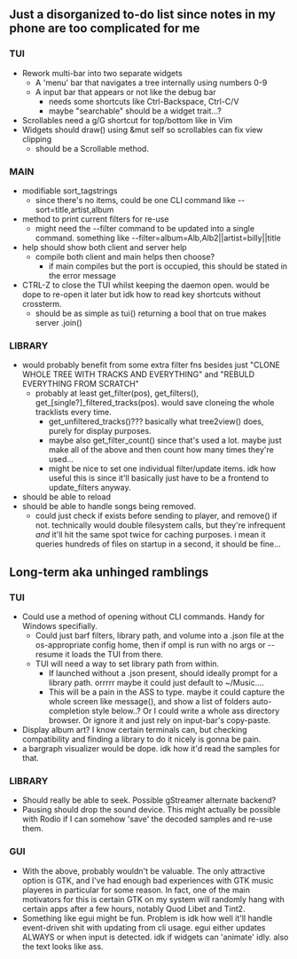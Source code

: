 ## Just a disorganized to-do list since notes in my phone are too complicated for me

### TUI
* Rework multi-bar into two separate widgets
    * A 'menu' bar that navigates a tree internally using numbers 0-9
    * A input bar that appears or not like the debug bar
        * needs some shortcuts like Ctrl-Backspace, Ctrl-C/V
        * maybe "searchable" should be a widget trait...?
* Scrollables need a g/G shortcut for top/bottom like in Vim
* Widgets should draw() using &mut self so scrollables can fix view clipping
    * should be a Scrollable method.

### MAIN
* modifiable sort_tagstrings
    * since there's no items, could be one CLI command like --sort=title,artist,album
* method to print current filters for re-use
    * might need the --filter command to be updated into a single command.
      something like  --filter=album=Alb,Alb2||artist=billy||title
* help should show both client and server help
    * compile both client and main helps then choose?
        * if main compiles but the port is occupied, this should be stated in the error message
* CTRL-Z to close the TUI whilst keeping the daemon open. would be dope to re-open it later but idk how to read key shortcuts without crossterm.
    * should be as simple as tui() returning a bool that on true makes server .join()

### LIBRARY
* would probably benefit from some extra filter fns besides just "CLONE WHOLE TREE WITH TRACKS AND EVERYTHING" and "REBULD EVERYTHING FROM SCRATCH"
    * probably at least get_filter(pos), get_filters(), get_[single?]_filtered_tracks(pos). would save cloneing the whole tracklists every time.
        * get_unfiltered_tracks()??? basically what tree2view() does, purely for display purposes.
        * maybe also get_filter_count() since that's used a lot. maybe just make all of the above and then count how many times they're used...
        * might be nice to set one individual filter/update items. idk how useful this is since it'll basically just have to be a frontend to update_filters anyway.
* should be able to reload
* should be able to handle songs being removed.
    * could just check if exists before sending to player, and remove() if not. technically would double filesystem calls, but they're infrequent *and* it'll hit the same spot twice for caching purposes. i mean it queries hundreds of files on startup in a second, it should be fine...

## Long-term aka unhinged ramblings

### TUI
* Could use a method of opening without CLI commands. Handy for Windows specifially.
    * Could just barf filters, library path, and volume into a .json file at the os-appropriate config home, then if ompl is run with no args or --resume it loads the TUI from there.
    * TUI will need a way to set library path from within.
        * If launched without a .json present, should ideally prompt for a library path. orrrrr maybe it could just default to ~/Music....
        * This will be a pain in the ASS to type. maybe it could capture the whole screen like message(), and show a list of folders auto-completion style below..? Or I could write a whole ass directory browser. Or ignore it and just rely on input-bar's copy-paste.
* Display album art? I know certain terminals can, but checking compatibility and finding a library to do it nicely is gonna be pain.
* a bargraph visualizer would be dope. idk how it'd read the samples for that.

### LIBRARY
* Should really be able to seek. Possible gStreamer alternate backend?
* Pausing should drop the sound device. This might actually be possible with Rodio if I can somehow 'save' the decoded samples and re-use them.

### GUI
* With the above, probably wouldn't be valuable. The only attractive option is GTK, and I've had enough bad experiences with GTK music playeres in particular for some reason. In fact, one of the main motivators for this is certain GTK on my system will randomly hang with certain apps after a few hours, notably Quod Libet and Tint2.
* Something like egui might be fun. Problem is idk how well it'll handle event-driven shit with updating from cli usage. egui either updates ALWAYS or when input is detected. idk if widgets can 'animate' idly. also the text looks like ass.
